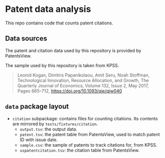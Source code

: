 # Patent data analysis
This repo contains code that counts patent citations.

## Data sources
The patent and citation data used by this repository is provided by PatentsView.

The sample used by this repository is taken from KPSS.
> Leonid Kogan, Dimitris Papanikolaou, Amit Seru, Noah Stoffman, Technological Innovation, Resource Allocation, and Growth, The Quarterly Journal of Economics, Volume 132, Issue 2, May 2017, Pages 665–712, https://doi.org/10.1093/qje/qjw040

## `data` package layout
* `citation` subpackage: contains files for counting citations.
Its contents are mirrored by `tests/fixtures/citation`.
  * `output.tsv`: the output data.
  * `patent.tsv`: the patent table from PatentsView,
  used to match patent ID with issue date.
  * `sample.csv`: the sample of patents to track citations for, from KPSS.
  * `uspatentcitation.tsv`: the citation table from PatentsView.

